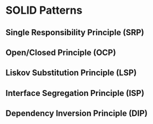 # SOLID Patterns

## Single Responsibility Principle (SRP)
## Open/Closed Principle (OCP)
## Liskov Substitution Principle (LSP)
## Interface Segregation Principle (ISP)
## Dependency Inversion Principle (DIP)
